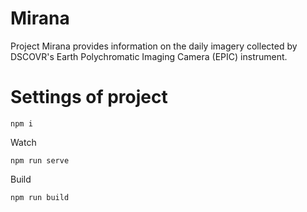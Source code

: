 # Mirana

Project Mirana provides information on the daily imagery collected by DSCOVR's Earth Polychromatic Imaging Camera (EPIC) instrument.

# Settings of project

```
npm i
```

Watch

```
npm run serve
```

Build

```
npm run build
```
